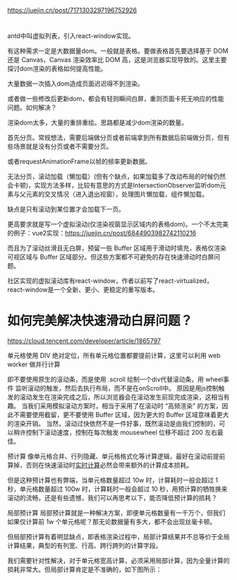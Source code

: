 https://juejin.cn/post/7171303297196752926

# 

antd中叫虚拟列表，引入react-window实现。


有这种需求一定是大数据量dom。一般就是表格。要做表格首先要选择基于 DOM 还是 Canvas，Canvas 渲染效率比 DOM 高，这是浏览器实现导致的。这里主要探讨dom渲染的表格如何提高性能。

大量数据一次插入dom造成页面迟迟得不到渲染。

或者做一些修改后更新dom，都会有轻则瞬间白屏，重则页面卡死无响应的性能问题。如何解决？

渲染dom太多，大量的重排重绘。思路都是减少dom渲染的数量。

首先分页。常规想法，需要后端做分页或者前端拿到所有数据后前端做分页，但有些场景就是没有分页或者不需要分页。

或者requestAnimationFrame以帧的频率更新数据。

无法分页，滚动加载（懒加载）(但有个缺点，如果加载多了改动布局的时候仍然会卡顿)，实现方法多样，比较有意思的方式是IntersectionObserver监听dom元素与父元素的交叉情况（进入退出视窗），处理图片懒加载，组件懒加载。

缺点是只有滚动到某位置才会加载下一页。

更高要求就是写一个虚拟滚动(仅渲染视窗显示区域内的表格dom)。一个不太完美的例子：vue2实现：https://juejin.cn/post/6844903982742110216

而且为了滚动丝滑且无白屏，预留一些 Buffer 区域用于滑动时填充，表格仅渲染可视区域与 Buffer 区域部分。但这些方案都不可避免的存在快速滑动时白屏问题。

社区实现的虚拟滚动库有react-window，作者以前写了react-virtualized，react-window是一个全新、更小、更稳定的重写版本。





# 如何完美解决快速滑动白屏问题？


https://cloud.tencent.com/developer/article/1865797

单元格使用 DIV 绝对定位，所有单元格位置都要提前计算，这里可以利用 web worker 做并行计算


即不要使用原生的滚动条，而是使用 .scroll 绘制一个div代替滚动条，用 wheel事件 监听滚动的触发，然后去执行布局，而不是在onScroll中。
原因是用js控制触发的滚动发生在渲染完成之后，所以浏览器会在滚动发生前现完成渲染，这相当有趣。
当我们采用模拟滚动方案时，相当于采用了在滚动时 “高频渲染” 的方案，因此不需要使用截留，更不要使用 Buffer 区域，因为更大的 Buffer 区域意味着更大的渲染开销。
当然，滚动过快依然不是一件好事，既然滚动是由我们控制的，可以稍许控制下滚动速度，控制在每次触发 mousewheel 位移不超过 200 左右最佳。

预计算
像单元格合并、行列隐藏、单元格格式化等计算逻辑，最好在滚动前提前算掉，否则在快速滚动时[实时计算](https://cloud.tencent.com/product/oceanus?from=20065&from_column=20065)必然会带来额外的计算成本损耗。

但是这种预计算也有弊端，当单元格数量超过 10w 时，计算耗时一般会超过 1 秒，单元格数量超过 100w 时，计算耗时一般会超过 10 秒，用预计算的牺牲换来滚动的流畅，还是有些遗憾，我们可以再思考以下，能否降低预计算的损耗？

局部预计算
局部预计算就是一种解决方案，即便单元格数量有一千万个，但我们如果仅计算前 1w 个单元格呢？那无论数据量有多大，都不会出现丝毫卡顿。

但局部预计算有着明显缺点，即表格渲染过程中，局部计算结果并不总等价于全局计算结果，典型的有列宽、行高、跨行跨列的计算字段。

我们需要针对性解决，对于单元格宽高计算，必须采用局部计算，因为全量计算的损耗非常大。但局部计算肯定是不准确的，如下图所示：